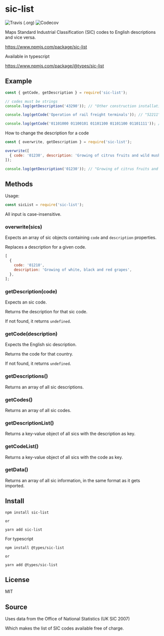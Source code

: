 # sic-list

![Travis (.org)](https://img.shields.io/travis/596050/sic)
![Codecov](https://img.shields.io/codecov/c/github/596050/sic?token=555be04c-ccfa-41c4-8b86-d3f887213890)

Maps Standard Industrial Classification (SIC) codes to English descriptions and
vice versa.

https://www.npmjs.com/package/sic-list

Available in typescript

https://www.npmjs.com/package/@types/sic-list

## Example

```js
const { getCode, getDescription } = require('sic-list');

// codes must be strings
console.log(getDescription('43290')); // "Other construction installation"

console.log(getCode('Operation of rail freight terminals')); // "52211"

console.log(getCode('01101000 01100101 01101100 01101100 01101111')); // undefined
```

How to change the description for a code

```js
const { overwrite, getDescription } = require('sic-list');

overwrite([
  { code: '01230', description: 'Growing of citrus fruits and wild mushrooms' },
]);

console.log(getDescription('01230')); // "Growing of citrus fruits and wild mushrooms"
```

## Methods

Usage:

```js
const sicList = require('sic-list');
```

All input is case-insensitive.

### overwrite(sics)

Expects an array of sic objects containing `code` and `description` properties.

Replaces a description for a given code.

```js
[
  {
    code: '01210',
    description: 'Growing of white, black and red grapes',
  },
];
```

### getDescription(code)

Expects an sic code.

Returns the description for that sic code.

If not found, it returns `undefined`.

### getCode(description)

Expects the English sic description.

Returns the code for that country.

If not found, it returns `undefined`.

### getDescriptions()

Returns an array of all sic descriptions.

### getCodes()

Returns an array of all sic codes.

### getDescriptionList()

Returns a key-value object of all sics with the description as key.

### getCodeList()

Returns a key-value object of all sics with the code as key.

### getData()

Returns an array of all sic information, in the same format as it gets imported.

## Install

```cli
npm install sic-list

or

yarn add sic-list
```

For typescript

```cli
npm install @types/sic-list

or

yarn add @types/sic-list
```

## License

MIT

## Source

Uses data from the Office of National Statistics (UK SIC 2007)

Which makes the list of SIC codes available free of charge.
